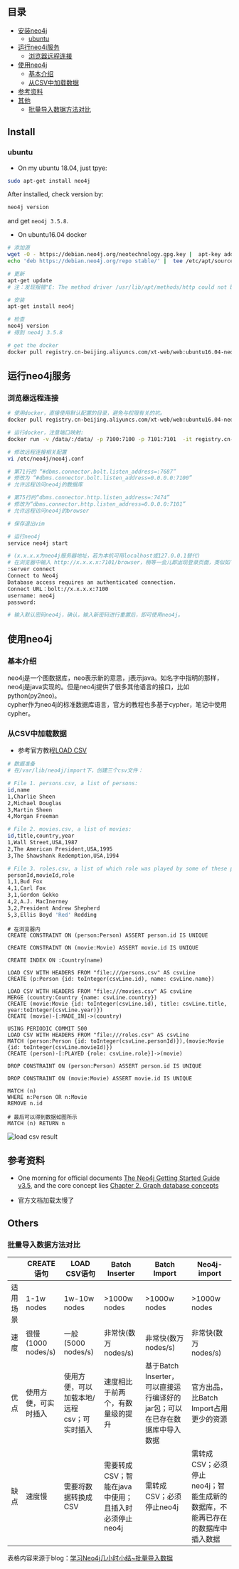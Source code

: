 ## 目录

* [安装neo4j](#Install)
  * [ubuntu](#ubuntu)
* [运行neo4j服务](#运行neo4j服务)
  * [浏览器远程连接](#浏览器远程连接)
* [使用neo4j](#使用neo4j)
  * [基本介绍](#基本介绍)
  * [从CSV中加载数据](#从CSV中加载数据)
* [参考资料](#参考资料)
* [其他](#Others)
  * [批量导入数据方法对比](#批量导入数据方法对比)

## Install
### ubuntu
* On my ubuntu 18.04, just tpye:
```bash
sudo apt-get install neo4j
```
After installed, check version by:
```bash
neo4j version
```
and get `neo4j 3.5.8`.

* On ubuntu16.04 docker
```bash
# 添加源
wget -O - https://debian.neo4j.org/neotechnology.gpg.key |  apt-key add -
echo 'deb https://debian.neo4j.org/repo stable/' |  tee /etc/apt/sources.list.d/neo4j.list

# 更新
apt-get update
# 注：发现报错"E: The method driver /usr/lib/apt/methods/http could not be found."，用apt-get install apt-transport-https修复，之后再apt-get update

# 安装
apt-get install neo4j

# 检查
neo4j version
# 得到 neo4j 3.5.8

# get the docker
docker pull registry.cn-beijing.aliyuncs.com/xt-web/web:ubuntu16.04-neo4j
```

## 运行neo4j服务 
### 浏览器远程连接
```bash
# 使用docker，直接使用默认配置的目录，避免与权限有关的坑。
docker pull registry.cn-beijing.aliyuncs.com/xt-web/web:ubuntu16.04-neo4j-vim

# 运行docker，注意端口映射: 
docker run -v /data/:/data/ -p 7100:7100 -p 7101:7101  -it registry.cn-beijing.aliyuncs.com/xt-web/web:ubuntu16.04-neo4j-vim

# 修改远程连接相关配置
vi /etc/neo4j/neo4j.conf

# 第71行的 “#dbms.connector.bolt.listen_address=:7687”
# 修改为 “#dbms.connector.bolt.listen_address=0.0.0.0:7100” 
# 允许远程访问neo4j的数据库

# 第75行的“dbms.connector.http.listen_address=:7474”
# 修改为“dbms.connector.http.listen_address=0.0.0.0:7101”
# 允许远程访问neo4j的browser

# 保存退出vim

# 运行neo4j
service neo4j start

# (x.x.x.x为neo4j服务器地址，若为本机可用localhost或127.0.0.1替代)
# 在浏览器中输入 http://x.x.x.x:7101/browser，稍等一会儿即出现登录页面，类似如下信息：
:server connect
Connect to Neo4j
Database access requires an authenticated connection.
Connect URL：bolt://x.x.x.x:7100
username: neo4j
password: 

# 输入默认密码neo4j，确认，输入新密码进行重置后，即可使用neo4j。
```
## 使用neo4j
### 基本介绍
neo4j是一个图数据库，neo表示新的意思，j表示java。如名字中指明的那样，neo4j是java实现的。但是neo4j提供了很多其他语言的接口，比如python(py2neo)。  
cypher作为neo4j的标准数据库语言，官方的教程也多基于cypher，笔记中使用cypher。
### 从CSV中加载数据
* 参考官方教程[LOAD CSV](https://neo4j.com/docs/getting-started/current/cypher-intro/load-csv/)

```bash
# 数据准备
# 在/var/lib/neo4j/import下，创建三个csv文件：

# File 1. persons.csv, a list of persons:
id,name
1,Charlie Sheen
2,Michael Douglas
3,Martin Sheen
4,Morgan Freeman

# File 2. movies.csv, a list of movies:
id,title,country,year
1,Wall Street,USA,1987
2,The American President,USA,1995
3,The Shawshank Redemption,USA,1994

# File 3. roles.csv, a list of which role was played by some of these persons in each movie:
personId,movieId,role
1,1,Bud Fox
4,1,Carl Fox
3,1,Gordon Gekko
4,2,A.J. MacInerney
3,2,President Andrew Shepherd
5,3,Ellis Boyd 'Red' Redding
```

```cypher
# 在浏览器内
CREATE CONSTRAINT ON (person:Person) ASSERT person.id IS UNIQUE

CREATE CONSTRAINT ON (movie:Movie) ASSERT movie.id IS UNIQUE

CREATE INDEX ON :Country(name)

LOAD CSV WITH HEADERS FROM "file:///persons.csv" AS csvLine
CREATE (p:Person {id: toInteger(csvLine.id), name: csvLine.name})

LOAD CSV WITH HEADERS FROM "file:///movies.csv" AS csvLine
MERGE (country:Country {name: csvLine.country})
CREATE (movie:Movie {id: toInteger(csvLine.id), title: csvLine.title, year:toInteger(csvLine.year)})
CREATE (movie)-[:MADE_IN]->(country)

USING PERIODIC COMMIT 500
LOAD CSV WITH HEADERS FROM "file:///roles.csv" AS csvLine
MATCH (person:Person {id: toInteger(csvLine.personId)}),(movie:Movie {id: toInteger(csvLine.movieId)})
CREATE (person)-[:PLAYED {role: csvLine.role}]->(movie)

DROP CONSTRAINT ON (person:Person) ASSERT person.id IS UNIQUE

DROP CONSTRAINT ON (movie:Movie) ASSERT movie.id IS UNIQUE

MATCH (n)
WHERE n:Person OR n:Movie
REMOVE n.id

# 最后可以得到数据如图所示
MATCH (n) RETURN n
```
![load csv result](https://github.com/xiaotaw/Notes/blob/master/neo4j/pics/load_csv_result_graph.png)

## 参考资料
* One morning for official documents <a href="https://neo4j.com/docs/getting-started/current/" target="_blank">The Neo4j Getting Started Guide v3.5</a>, and the core concept lies <a href="https://neo4j.com/docs/getting-started/current/graphdb-concepts/" target="_blank">Chapter 2. Graph database concepts</a> 

* 官方文档加载太慢了

## Others
### 批量导入数据方法对比

|<blank>|CREATE语句|LOAD CSV语句|Batch Inserter|Batch Import|Neo4j-import|
|-|-|-|-|-|-|
|适用场景|1-1w nodes|1w-10w nodes|>1000w nodes|>1000w nodes|>1000w nodes|
|速度|很慢(1000 nodes/s)|一般(5000 nodes/s)|非常快(数万 nodes/s)|非常快(数万 nodes/s)|非常快(数万 nodes/s)|
|优点|使用方便，可实时插入|使用方便，可以加载本地/远程csv；可实时插入|速度相比于前两个，有数量级的提升|基于Batch Inserter，可以直接运行编译好的jar包；可以在已存在数据库中导入数据|官方出品，比Batch Import占用更少的资源|
|缺点|速度慢|需要将数据转换成CSV|需要转成CSV；智能在java中使用；且插入时必须停止neo4j|需转成CSV；必须停止neo4j|需转成CSV；必须停止neo4j；智能生成新的数据库，不能再已存在的数据库中插入数据|
  
表格内容来源于blog：[学习Neo4j几小时小结~批量导入数据](https://blog.csdn.net/qiqi123i/article/details/90022799)
